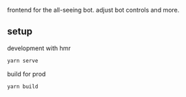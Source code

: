 frontend for the all-seeing bot. adjust bot controls and more.

## setup
development with hmr
```sh
yarn serve
```

build for prod
```sh
yarn build
```

